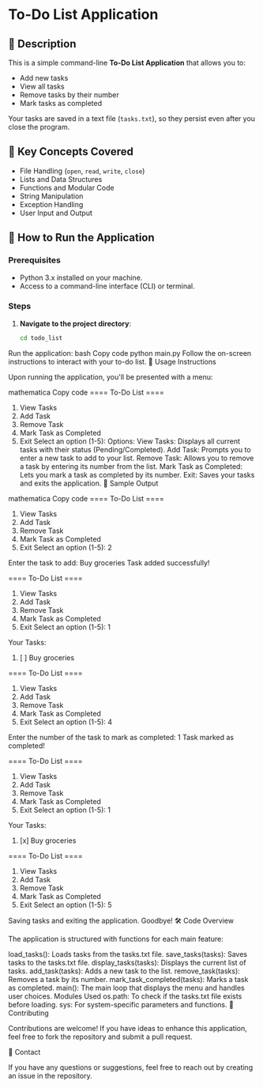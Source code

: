 # To-Do List Application

## 📝 Description

This is a simple command-line **To-Do List Application** that allows you to:

- Add new tasks
- View all tasks
- Remove tasks by their number
- Mark tasks as completed

Your tasks are saved in a text file (`tasks.txt`), so they persist even after you close the program.

## 🧰 Key Concepts Covered

- File Handling (`open`, `read`, `write`, `close`)
- Lists and Data Structures
- Functions and Modular Code
- String Manipulation
- Exception Handling
- User Input and Output

## 🚀 How to Run the Application

### Prerequisites

- Python 3.x installed on your machine.
- Access to a command-line interface (CLI) or terminal.

### Steps

1. **Navigate to the project directory**:

   ```bash
   cd todo_list
Run the application:
bash
Copy code
python main.py
Follow the on-screen instructions to interact with your to-do list.
📖 Usage Instructions

Upon running the application, you'll be presented with a menu:

mathematica
Copy code
==== To-Do List ====
1. View Tasks
2. Add Task
3. Remove Task
4. Mark Task as Completed
5. Exit
Select an option (1-5):
Options:
View Tasks: Displays all current tasks with their status (Pending/Completed).
Add Task: Prompts you to enter a new task to add to your list.
Remove Task: Allows you to remove a task by entering its number from the list.
Mark Task as Completed: Lets you mark a task as completed by its number.
Exit: Saves your tasks and exits the application.
📄 Sample Output

mathematica
Copy code
==== To-Do List ====
1. View Tasks
2. Add Task
3. Remove Task
4. Mark Task as Completed
5. Exit
Select an option (1-5): 2

Enter the task to add: Buy groceries
Task added successfully!

==== To-Do List ====
1. View Tasks
2. Add Task
3. Remove Task
4. Mark Task as Completed
5. Exit
Select an option (1-5): 1

Your Tasks:
1. [ ] Buy groceries

==== To-Do List ====
1. View Tasks
2. Add Task
3. Remove Task
4. Mark Task as Completed
5. Exit
Select an option (1-5): 4

Enter the number of the task to mark as completed: 1
Task marked as completed!

==== To-Do List ====
1. View Tasks
2. Add Task
3. Remove Task
4. Mark Task as Completed
5. Exit
Select an option (1-5): 1

Your Tasks:
1. [x] Buy groceries

==== To-Do List ====
1. View Tasks
2. Add Task
3. Remove Task
4. Mark Task as Completed
5. Exit
Select an option (1-5): 5

Saving tasks and exiting the application. Goodbye!
🛠️ Code Overview

The application is structured with functions for each main feature:

load_tasks(): Loads tasks from the tasks.txt file.
save_tasks(tasks): Saves tasks to the tasks.txt file.
display_tasks(tasks): Displays the current list of tasks.
add_task(tasks): Adds a new task to the list.
remove_task(tasks): Removes a task by its number.
mark_task_completed(tasks): Marks a task as completed.
main(): The main loop that displays the menu and handles user choices.
Modules Used
os.path: To check if the tasks.txt file exists before loading.
sys: For system-specific parameters and functions.
🤝 Contributing

Contributions are welcome! If you have ideas to enhance this application, feel free to fork the repository and submit a pull request.

📧 Contact

If you have any questions or suggestions, feel free to reach out by creating an issue in the repository.